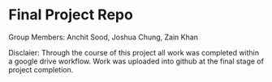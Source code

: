 # Final Project Repo

Group Members: Anchit Sood, Joshua Chung, Zain Khan

Disclaier: Through the course of this project all work was completed within a google drive workflow.  Work was uploaded into github at the final stage of project completion.
